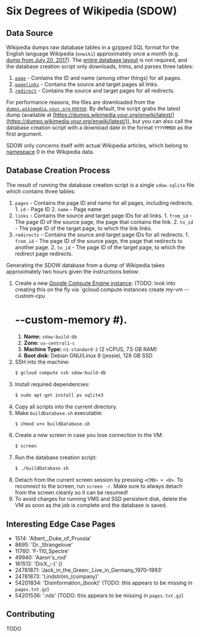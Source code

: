 # Six Degrees of Wikipedia (SDOW)

## Data Source

Wikipedia dumps raw database tables in a gzipped SQL format for the English language Wikipedia
(`enwiki`) approximately once a month (e.g.
[dump from July 20, 2017](https://dumps.wikimedia.your.org/enwiki/20170620/)). The
[entire database layout](https://www.mediawiki.org/wiki/Manual:Database_layout) is not required, and
the database creation script only downloads, trims, and parses three tables:
  1. [`page`](https://www.mediawiki.org/wiki/Manual:Page_table) - Contains the ID and name (among
     other things) for all pages.
  2. [`pagelinks`](https://www.mediawiki.org/wiki/Manual:Pagelinks_table) - Contains the source and
     target pages all links.
  3. [`redirect`](https://www.mediawiki.org/wiki/Manual:Redirect_table) - Contains the source and
     target pages for all redirects.

For performance reasons, the files are downloaded from the
[`dumps.wikimedia.your.org` mirror](https://dumps.wikimedia.your.org/backup-index.html). By default,
the script grabs the latest dump (available at
[https://dumps.wikimedia.your.org/enwiki/latest/](https://dumps.wikimedia.your.org/enwiki/latest/)),
but you can also call the database creation script with a download date in the format `YYYYMMDD` as
the first argument.

SDOW only concerns itself with actual Wikipedia articles, which belong to
[namespace](https://en.wikipedia.org/wiki/Wikipedia:Namespace) 0 in the Wikipedia data.

## Database Creation Process

The result of running the database creation script is a single `sdow.sqlite` file which contains
three tables:
  1. `pages` - Contains the page ID and name for all pages, including redirects.
    1. `id` - Page ID
    2. `name` - Page name
  2. `links` - Contains the source and target page IDs for all links.
    1. `from_id` - The page ID of the source page, the page that contains the link.
    2. `to_id` - The page ID of the target page, to which the link links.
  3. `redirects` - Contains the source and target page IDs for all redirects.
    1. `from_id` - The page ID of the source page, the page that redirects to another page.
    2. `to_id` - The page ID of the target page, to which the redirect page redirects.

Generating the SDOW database from a dump of Wikipedia takes approximately two hours given the
instructions below:

1. Create a new [Google Compute Engine instance](https://console.cloud.google.com/compute/instances?project=sdow-prod):
   (TODO: look into creating this on the fly via `gcloud compute instances create my-vm --custom-cpu
   # --custom-memory #).
   1. **Name:** `sdow-build-db`
   1. **Zone:** `us-central1-c`
   1. **Machine Type:** `n1-standard-2` (2 vCPUS, 7.5 GB RAM)
   1. **Boot disk**: Debian GNU/Linux 8 (jessie), 128 GB SSD
1. SSH into the machine:
   ```bash
   $ gcloud compute ssh sdow-build-db
   ```
1. Install required dependencies:
   ```bash
   $ sudo apt-get install pv sqlite3
   ```
1. Copy all scripts into the current directory.
1. Make `buildDatabase.sh` executable:
   ```bash
   $ chmod u+x buildDatabase.sh
   ```
1. Create a new screen in case you lose connection to the VM:
   ```bash
   $ screen
   ```
1. Run the database creation script:
   ```bash
   $ ./buildDatabase.sh
   ```
1. Detach from the current screen session by pressing `<CMD> + <D>`. To reconnect to the screen, run
   `screen -r`. Make sure to always detach from the screen cleanly so it can be resumed!
1. To avoid charges for running VMS and SSD persistent disk, delete the VM as soon as the job is
   complete and the database is saved.


## Interesting Edge Case Pages

* 1514: 'Albert,_Duke_of_Prussia'
* 8695: 'Dr._Strangelove'
* 11760: 'F-110_Spectre'
* 49940: 'Aaron\'s_rod'
* 161512: 'DivX_;-)' ()
* 24781871: 'Jack_in_the_Green:_Live_in_Germany_1970–1993'
* 24781873: 'Lindström_(company)'
* 54201834: 'Disinformation_(book)' (TODO: this appears to be missing in `pages.txt.gz`)
* 54201536: '.nds' (TODO: this appears to be missing in `pages.txt.gz`)

## Contributing

TODO

